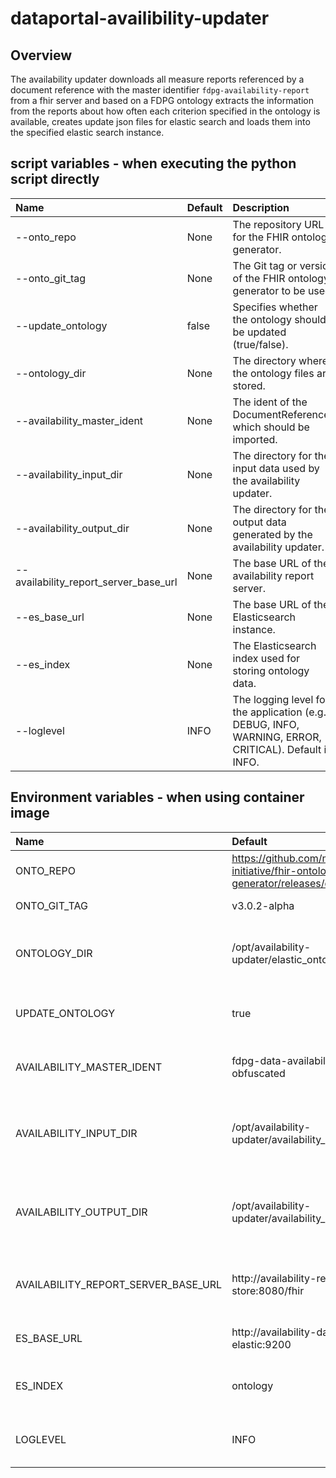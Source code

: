 # dataportal-availibility-updater


## Overview

The availability updater downloads all measure reports referenced by a document reference with the master
identifier `fdpg-availability-report` from a fhir server and based on a FDPG ontology extracts the information from the
reports about how often each criterion specified in the ontology is available, creates update json files for elastic
search and loads them into the specified elastic search instance.


## script variables - when executing the python script directly

| Name                                                  | Default                               | Description                                                                                           |
|:------------------------------------------------------|:--------------------------------------|:------------------------------------------------------------------------------------------------------|
| --onto_repo                                           | None                                  | The repository URL for the FHIR ontology generator.                                                   |
| --onto_git_tag                                        | None                                  | The Git tag or version of the FHIR ontology generator to be used.                                     |
| --update_ontology                                     | false                                 | Specifies whether the ontology should be updated (true/false).                                        |
| --ontology_dir                                        | None                                  | The directory where the ontology files are stored.                                                    |
| --availability_master_ident                           | None                                  | The ident of the DocumentReferences which should be imported.                                         |
| --availability_input_dir                              | None                                  | The directory for the input data used by the availability updater.                                    |
| --availability_output_dir                             | None                                  | The directory for the output data generated by the availability updater.                              |
| --availability_report_server_base_url                 | None                                  | The base URL of the availability report server.                                                       |
| --es_base_url                                         | None                                  | The base URL of the Elasticsearch instance.                                                           |
| --es_index                                            | None                                  | The Elasticsearch index used for storing ontology data.                                               |
| --loglevel                                            | INFO                                  | The logging level for the application (e.g., DEBUG, INFO, WARNING, ERROR, CRITICAL). Default is INFO. |



## Environment variables - when using container image

| Name                                     | Default                                                                                   | Description                                                                                               |
|:-----------------------------------------|:------------------------------------------------------------------------------------------|:----------------------------------------------------------------------------------------------------------|
| ONTO_REPO                                | https://github.com/medizininformatik-initiative/fhir-ontology-generator/releases/download | The repository URL for the FHIR ontology generator.                                                       |
| ONTO_GIT_TAG                             | v3.0.2-alpha                                                                              | The Git tag of the FHIR ontology                                                                          |
| ONTOLOGY_DIR                             | /opt/availability-updater/elastic_ontology                                                | The directory where the ontology files are stored inside container - leave default                        |
| UPDATE_ONTOLOGY                          | true                                                                                      | Specifies whether the ontology should be updated (true/false)                                             |
| AVAILABILITY_MASTER_IDENT                | fdpg-data-availability-report-obfuscated                                                  | The ident of the DocumentReferences which should be imported.                                            |
| AVAILABILITY_INPUT_DIR                   | /opt/availability-updater/availability_input                                              | The directory for the input data used by the availability updater  inside container - leave default       |
| AVAILABILITY_OUTPUT_DIR                  | /opt/availability-updater/availability_output                                             | The directory for the output data generated by the availability updater  inside container - leave default |
| AVAILABILITY_REPORT_SERVER_BASE_URL      | http://availability-report-store:8080/fhir                                                | The base URL of the availability report server - local fhir server which contains the reports             |
| ES_BASE_URL                              | http://availability-dataportal-elastic:9200                                               | The base URL of the Elasticsearch instance.                                                               |
| ES_INDEX                                 | ontology                                                                                  | The Elasticsearch index used for storing ontology data.                                                   |
| LOGLEVEL                                 | INFO                                                                                      | The logging level for the application (e.g., INFO, DEBUG, ERROR).                                         |
